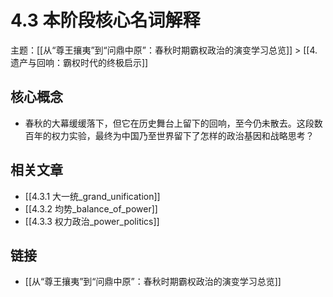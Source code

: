 # 4.3 本阶段核心名词解释

主题：[[从“尊王攘夷”到“问鼎中原”：春秋时期霸权政治的演变学习总览]] > [[4. 遗产与回响：霸权时代的终极启示]]

## 核心概念

- 春秋的大幕缓缓落下，但它在历史舞台上留下的回响，至今仍未散去。这段数百年的权力实验，最终为中国乃至世界留下了怎样的政治基因和战略思考？

## 相关文章

- [[4.3.1 大一统_grand_unification]]
- [[4.3.2 均势_balance_of_power]]
- [[4.3.3 权力政治_power_politics]]

## 链接

- [[从“尊王攘夷”到“问鼎中原”：春秋时期霸权政治的演变学习总览]]
